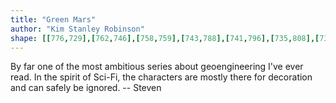 ```yaml
---
title: "Green Mars"
author: "Kim Stanley Robinson"
shape: [[776,729],[762,746],[758,759],[743,788],[741,796],[735,808],[732,821],[732,829],[736,837],[736,878],[738,890],[740,961],[743,989],[746,1067],[746,1107],[747,1131],[749,1141],[749,1172],[753,1233],[754,1288],[756,1303],[756,1336],[757,1353],[760,1364],[762,1410],[762,1464],[764,1490],[763,1502],[765,1523],[766,1603],[769,1652],[769,1742],[773,1756],[779,1762],[784,1764],[812,1764],[826,1761],[846,1760],[893,1760],[908,1757],[920,1752],[924,1748],[930,1736],[932,1725],[929,1549],[924,1483],[921,1305],[915,1170],[916,1055],[914,993],[910,942],[908,844],[905,835],[903,811],[902,766],[898,748],[895,741],[891,737],[879,730],[825,731],[801,729]]
---
```


By far one of the most ambitious series about geoengineering I've ever read. In the spirit of Sci-Fi, the characters are mostly there for decoration and can safely be ignored. -- Steven
